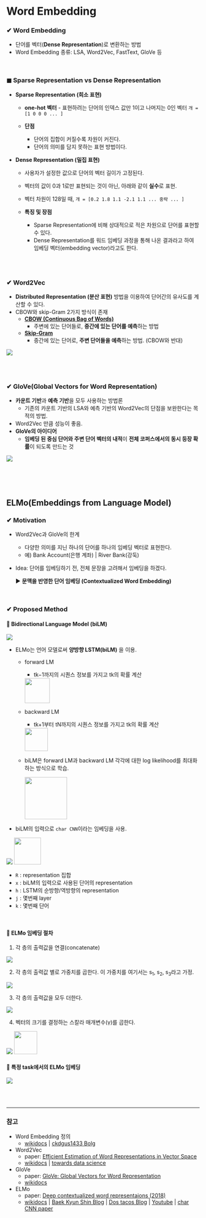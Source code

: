 # Word Embedding

### ✔ Word Embedding
- 단어를 벡터(**Dense Representation**)로 변환하는 방법
- Word Embedding 종류: LSA, Word2Vec, FastText, GloVe 등


<br>

### ◼ **Sparse Representation** vs **Dense Representation**
- **Sparse Representation (희소 표현)**
   - **one-hot 벡터** - 표현하려는 단어의 인덱스 값만 1이고 나머지는 0인 벡터 `개 = [1 0 0 0 ... ]`

   - **단점**
      - 단어의 집합이 커질수록 차원이 커진다.
      - 단어의 의미를 담지 못하는 표현 방법이다.

- **Dense Representation (밀집 표현)**
   - 사용자가 설정한 값으로 단어의 벡터 길이가 고정된다.
   - 벡터의 값이 0과 1로만 표현되는 것이 아닌, 아래와 같이 **실수**로 표현.
   -  벡터 차원이 128일 때, `개 = [0.2 1.8 1.1 -2.1 1.1 ... 중략 ... ]`
 
   - **특징 및 장점**
      - Sparse Representation에 비해 상대적으로 적은 차원으로 단어를 표현할 수 있다.
      - Dense Representation를 워드 임베딩 과정을 통해 나온 결과라고 하여 임베딩 벡터(embedding vector)라고도 한다.


<br><br>


### ✔ Word2Vec
- **Distributed Representation (분산 표현)** 방법을 이용하여 단어간의 유사도를 계산할 수 있다.
- CBOW와 skip-Gram 2가지 방식이 존재
   - **[CBOW (Continuous Bag of Words)](https://wikidocs.net/22660#3-cbowcontinuous-bag-of-words)**
      - 주변에 있는 단어들로, **중간에 있는 단어를 예측**하는 방법
   - **[Skip-Gram](https://wikidocs.net/22660#4-skip-gram)**
      - 중간에 있는 단어로, **주변 단어들을 예측**하는 방법. (CBOW와 반대)

![](https://miro.medium.com/max/875/1*i-aWU_fjKblzRG4OTgmCkA.png)

<br><br>

### ✔ GloVe(Global Vectors for Word Representation)
- **카운트 기반**과 **예측 기반**을 모두 사용하는 방법론
   - 기존의 카운트 기반의 LSA와 예측 기반의 Word2Vec의 단점을 보완한다는 목적의 방법. 
- Word2Vec 만큼 성능이 좋음.
- **GloVe의 아이디어**
   - **임베딩 된 중심 단어와 주변 단어 벡터의 내적**이 **전체 코퍼스에서의 동시 등장 확률**이 되도록 만드는 것


![](https://miro.medium.com/max/875/1*2HuruOHvhP7_gnW2DKB2FQ.png)



<br><br><br>

## ELMo(Embeddings from Language Model) 
### ✔ Motivation
 - Word2Vec과 GloVe의 한계
   - 다양한 의미를 지닌 하나의 단어를 하나의 임베딩 벡터로 표현한다.
   - 예) Bank Account(은행 계좌) | River Bank(강둑)
- Idea: 단어를 임베딩하기 전, 전체 문장을 고려해서 임베딩을 하겠다.

   ▶ **문맥을 반영한 단어 임베딩 (Contextualized Word Embedding)**

<br>

### ✔ Proposed Method
#### 🔸 Bidirectional Language Model (biLM)

<img src="https://wikidocs.net/images/page/33930/forwardbackwordlm2.PNG">

- ELMo는 언어 모델로써 **양방향 LSTM(biLM)** 을 이용.
   - forward LM
      -  tk−1까지의 시퀀스 정보를 가지고 tk의 확률 계산
      
      <img height="65;" src="https://user-images.githubusercontent.com/42428487/100283235-721a2e00-2fb0-11eb-985c-929663d78157.png">

   - backward LM
      -  tk+1부터 tN까지의 시퀀스 정보를 가지고 tk의 확률 계산
      
      <img height="60;" src="https://user-images.githubusercontent.com/42428487/100283653-40ee2d80-2fb1-11eb-8a99-132ed4941471.png">

   - biLM은 forward LM과 backward LM 각각에 대한 log likelihood를 최대화하는 방식으로 학습.

      <img height="110;" src="https://user-images.githubusercontent.com/42428487/100285318-0934b500-2fb4-11eb-98f8-13470ad99553.png">


- biLM의 입력으로 `char CNN`이라는 임베딩을 사용.


<img src="https://wikidocs.net/images/page/33930/playwordvector.PNG">
<img height="70;" src="https://user-images.githubusercontent.com/42428487/100285794-da6b0e80-2fb4-11eb-8e39-e385bc923abc.png">

- `R` : representation 집합
- `x` : biLM의 입력으로 사용된 단어의 representation
- `h` : LSTM의 순방향/역방향의 representation
- `j` : 몇번째 layer 
- `k` : 몇번째 단어

<br>

#### 🔸  ELMo 임베딩 절차
1) 각 층의 출력값을 연결(concatenate)
<img src="https://wikidocs.net/images/page/33930/concatenate.PNG">

2) 각 층의 출력값 별로 가중치를 곱한다.
이 가중치를 여기서는 s<sub>1</sub>, s<sub>2</sub>, s<sub>3</sub>라고 가정.
<img src="https://wikidocs.net/images/page/33930/concatenate.PNG">

3) 각 층의 출력값을 모두 더한다.
<img src="https://wikidocs.net/images/page/33930/weightedsum.PNG">

4) 벡터의 크기를 결정하는 스칼라 매개변수(γ)를 곱한다.
<img src="https://wikidocs.net/images/page/33930/scalarparameter.PNG">

<img height="60;" src="https://user-images.githubusercontent.com/42428487/100285850-f4a4ec80-2fb4-11eb-92c8-fc5e0e14710a.png">

<br>

#### 🔸 특정 task에서의 ELMo 임베딩 
<img src="https://wikidocs.net/images/page/33930/elmorepresentation.PNG">


<br><br>



---

### 참고
- Word Embedding 정의 
   - [wikidocs](https://wikidocs.net/33520) | 
   [ckdgus1433 Bolg](https://blog.naver.com/PostView.nhn?blogId=ckdgus1433&logNo=222030454167&categoryNo=0&parentCategoryNo=0&viewDate=&currentPage=1&postListTopCurrentPage=1&from=postView)
- Word2Vec
   - paper: [Efficient Estimation of Word Representations in Vector Space](https://arxiv.org/pdf/1301.3781.pdf) 
   - [wikidocs](https://wikidocs.net/22660) | 
   [towards data science](https://towardsdatascience.com/word-embeddings-for-nlp-5b72991e01d4)
- GloVe
   - paper: [GloVe: Global Vectors for Word Representation](https://nlp.stanford.edu/pubs/glove.pdf) 
   - [wikidocs](https://wikidocs.net/22885)
- ELMo
   - paper: [Deep contextualized word representaions (2018)](https://aclweb.org/anthology/N18-1202)
   - [wikidocs](https://wikidocs.net/33930) | 
   [Baek Kyun Shin Blog](https://bkshin.tistory.com/entry/NLP-12-%EA%B8%80%EB%A1%9C%EB%B8%8CGloVe) | 
   [Dos tacos Blog](https://dos-tacos.github.io/paper%20review/deep-contextualized-word-representations/) | 
   [Youtube](https://www.youtube.com/watch?v=6K3joYQ0DYE) |
   [char CNN paper](https://arxiv.org/abs/1508.06615)
   
   
